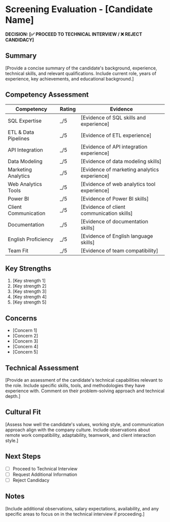 # Screening Evaluation - [Candidate Name]

**DECISION: [✅ PROCEED TO TECHNICAL INTERVIEW / ❌ REJECT CANDIDACY]**

## Summary
[Provide a concise summary of the candidate's background, experience, technical skills, and relevant qualifications. Include current role, years of experience, key achievements, and educational background.]

## Competency Assessment
| Competency | Rating | Evidence |
|------------|--------|----------|
| SQL Expertise | _/5 | [Evidence of SQL skills and experience] |
| ETL & Data Pipelines | _/5 | [Evidence of ETL experience] |
| API Integration | _/5 | [Evidence of API integration experience] |
| Data Modeling | _/5 | [Evidence of data modeling skills] |
| Marketing Analytics | _/5 | [Evidence of marketing analytics experience] |
| Web Analytics Tools | _/5 | [Evidence of web analytics tool experience] |
| Power BI | _/5 | [Evidence of Power BI skills] |
| Client Communication | _/5 | [Evidence of client communication skills] |
| Documentation | _/5 | [Evidence of documentation skills] |
| English Proficiency | _/5 | [Evidence of English language skills] |
| Team Fit | _/5 | [Evidence of team compatibility] |

## Key Strengths
1. [Key strength 1]
2. [Key strength 2]
3. [Key strength 3]
4. [Key strength 4]
5. [Key strength 5]

## Concerns
- [Concern 1]
- [Concern 2]
- [Concern 3]
- [Concern 4]
- [Concern 5]

## Technical Assessment
[Provide an assessment of the candidate's technical capabilities relevant to the role. Include specific skills, tools, and methodologies they have experience with. Comment on their problem-solving approach and technical depth.]

## Cultural Fit
[Assess how well the candidate's values, working style, and communication approach align with the company culture. Include observations about remote work compatibility, adaptability, teamwork, and client interaction style.]

## Next Steps
- [ ] Proceed to Technical Interview
- [ ] Request Additional Information
- [ ] Reject Candidacy

## Notes
[Include additional observations, salary expectations, availability, and any specific areas to focus on in the technical interview if proceeding.]
